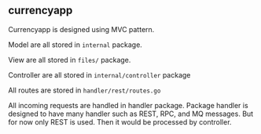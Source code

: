 ## currencyapp ##

Currencyapp is designed using MVC pattern. 

Model are all stored in `internal` package.

View are all stored in `files/` package.

Controller are all stored in `internal/controller` package

All routes are stored in `handler/rest/routes.go`

All incoming requests are handled in handler package. Package handler is designed to have many handler such as REST, RPC, and MQ messages. But for now only REST is used. Then it would be processed by controller. 
